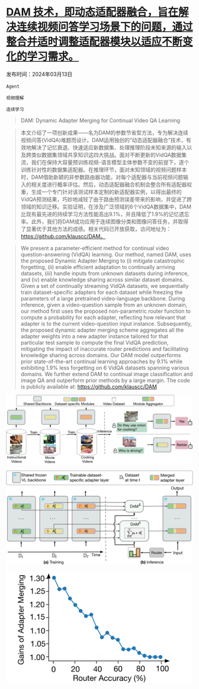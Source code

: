 # [DAM 技术，即动态适配器融合，旨在解决连续视频问答学习场景下的问题，通过整合并适时调整适配器模块以适应不断变化的学习需求。](https://arxiv.org/abs/2403.08755)

发布时间：2024年03月13日

`Agent`

`视频理解`

`连续学习`

> DAM: Dynamic Adapter Merging for Continual Video QA Learning

> 本文介绍了一项创新成果——名为DAM的参数节省型方法，专为解决连续视频问答(VidQA)难题而设计。DAM运用独创的“动态适配器融合”技术，有效地解决了记忆衰退、快速适应新数据集、处理推理阶段未知来源的输入以及跨类似数据集领域共享知识这四大挑战。面对不断更新的VidQA数据集流，我们在保持大容量预训练视频-语言模型主体参数不变的前提下，逐个训练针对性的数据集适配器。在推理环节，面对未知领域的视频问题样本时，DAM借助新颖的非参数路由器功能，对每个适配器与当前视频问题输入的相关度进行概率评估。然后，动态适配器融合机制会整合所有适配器权重，生成一个专门针对该测试样本定制的新适配器实例，以得出最终的VidQA预测结果，巧妙地减轻了由于路由预测误差带来的影响，并促进了跨领域的知识迁移。实验证明，在涉及广泛领域的6个VidQA数据集中，DAM比现有最先进的持续学习方法性能高出9.1%，并且降低了1.9%的记忆遗忘率。此外，我们将DAM成功应用于连续图像分类和图像问答任务，并取得了显著优于其他方法的成绩。相关代码已开放获取，访问地址为：https://github.com/klauscc/DAM。

> We present a parameter-efficient method for continual video question-answering (VidQA) learning. Our method, named DAM, uses the proposed Dynamic Adapter Merging to (i) mitigate catastrophic forgetting, (ii) enable efficient adaptation to continually arriving datasets, (iii) handle inputs from unknown datasets during inference, and (iv) enable knowledge sharing across similar dataset domains. Given a set of continually streaming VidQA datasets, we sequentially train dataset-specific adapters for each dataset while freezing the parameters of a large pretrained video-language backbone. During inference, given a video-question sample from an unknown domain, our method first uses the proposed non-parametric router function to compute a probability for each adapter, reflecting how relevant that adapter is to the current video-question input instance. Subsequently, the proposed dynamic adapter merging scheme aggregates all the adapter weights into a new adapter instance tailored for that particular test sample to compute the final VidQA prediction, mitigating the impact of inaccurate router predictions and facilitating knowledge sharing across domains. Our DAM model outperforms prior state-of-the-art continual learning approaches by 9.1% while exhibiting 1.9% less forgetting on 6 VidQA datasets spanning various domains. We further extend DAM to continual image classification and image QA and outperform prior methods by a large margin. The code is publicly available at: https://github.com/klauscc/DAM

![DAM 技术，即动态适配器融合，旨在解决连续视频问答学习场景下的问题，通过整合并适时调整适配器模块以适应不断变化的学习需求。](../../../paper_images/2403.08755/x1.png)

![DAM 技术，即动态适配器融合，旨在解决连续视频问答学习场景下的问题，通过整合并适时调整适配器模块以适应不断变化的学习需求。](../../../paper_images/2403.08755/x2.png)

![DAM 技术，即动态适配器融合，旨在解决连续视频问答学习场景下的问题，通过整合并适时调整适配器模块以适应不断变化的学习需求。](../../../paper_images/2403.08755/x3.png)